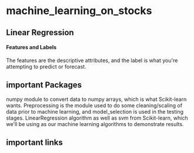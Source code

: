 # machine_learning_on_stocks

## Linear Regression

#### Features and Labels

The features are the descriptive attributes, and the label is what you're attempting to predict or forecast.

## important Packages

numpy module to convert data to numpy arrays, which is what Scikit-learn wants.
Preprocessing is the module used to do some cleaning/scaling of data prior to machine learning, and model_selection is used in the testing stages.
LinearRegression algorithm as well as svm from Scikit-learn, which we'll be using as our machine learning algorithms to demonstrate results.
## important links





